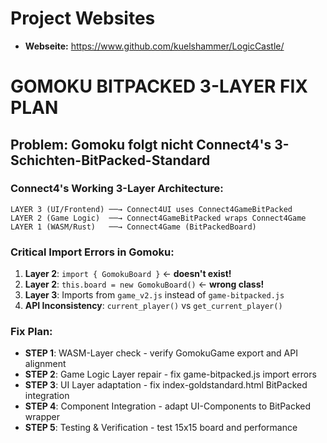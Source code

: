 # Project Websites

- **Webseite:** https://www.github.com/kuelshammer/LogicCastle/

# GOMOKU BITPACKED 3-LAYER FIX PLAN

## Problem: Gomoku folgt nicht Connect4's 3-Schichten-BitPacked-Standard

### Connect4's Working 3-Layer Architecture:
```
LAYER 3 (UI/Frontend) ──→ Connect4UI uses Connect4GameBitPacked
LAYER 2 (Game Logic)  ──→ Connect4GameBitPacked wraps Connect4Game  
LAYER 1 (WASM/Rust)   ──→ Connect4Game (BitPackedBoard)
```

### Critical Import Errors in Gomoku:
1. **Layer 2**: `import { GomokuBoard }` ← **doesn't exist!**
2. **Layer 2**: `this.board = new GomokuBoard()` ← **wrong class!**
3. **Layer 3**: Imports from `game_v2.js` instead of `game-bitpacked.js`
4. **API Inconsistency**: `current_player()` vs `get_current_player()`

### Fix Plan:
- **STEP 1**: WASM-Layer check - verify GomokuGame export and API alignment
- **STEP 2**: Game Logic Layer repair - fix game-bitpacked.js import errors
- **STEP 3**: UI Layer adaptation - fix index-goldstandard.html BitPacked integration
- **STEP 4**: Component Integration - adapt UI-Components to BitPacked wrapper
- **STEP 5**: Testing & Verification - test 15x15 board and performance